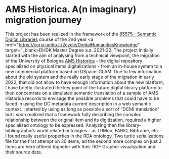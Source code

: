 # AMS Historica. A(n imaginary) migration journey 
This project has been realized in the framework of the <a href="https://www.unibo.it/en/teaching/course-unit-catalogue/course-unit/2021/443592"  target="_blank">85575 - Semantic Digital Libraries</a> course of the 2nd year <a href="https://corsi.unibo.it/2cycle/DigitalHumanitiesKnowledge"  target="_blank>DHDK Master Degree</a> a.a. 2021-22. 
The project initially started with the aim of analysing from a technical viewpoint, the migration of the University of Bologna <a href="https://amshistorica.unibo.it/" target="_blank">AMS Historica</a> - the digital repository specialized on physical items digitalizations - from an in-house system to a new commercial platform based on DSpace-GLAM.
Due to few information about the old system and the really early stage of the migration in early 2022, that did not allow to have enough information about the new platform, I have briefly illustrated the key point of the future digital library platform to then concentrate on a simulated semantic translation of a sample of AMS Historica records to envisage the possible problems that could have to be faced in using the DC metadata current description in a web semantic context.
I started by using as long as possible a sort of “DCMI translation” but I soon realized that a framework fully describing the complex relationship between the original item and its digitization, required a higher specialized ontology to be expressed. 
Analyzing then the library-bibliographic’s world related ontologies - as LRMoo, FABIO, Bibframe, etc. - I found really useful properties in the RDA ontology.
Two turtle serializations file for the first attempt on 30 items, ad the second more complex on just 3 items are here offered togheter with their RGF Grapher visualization and their source data.
